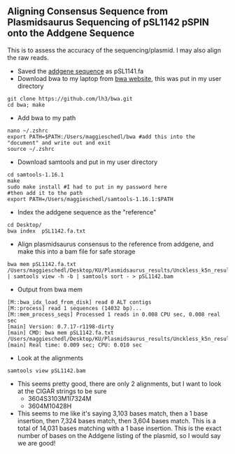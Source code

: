 
## Aligning Consensus Sequence from Plasmidsaurus Sequencing of pSL1142 pSPIN onto the Addgene Sequence 

This is to assess the accuracy of the sequencing/plasmid. I may also align the raw reads. 

- Saved the [addgene sequence](https://www.addgene.org/160730/sequences/) as pSL1141.fa
- Download bwa to my laptop from [bwa website](https://github.com/lh3/bwa), this was put in my user directory 

```
git clone https://github.com/lh3/bwa.git
cd bwa; make
```
- Add bwa to my path 
```
nano ~/.zshrc
export PATH=$PATH:/Users/maggieschedl/bwa #add this into the "document" and write out and exit
source ~/.zshrc
```
- Download samtools and put in my user directory 
```
cd samtools-1.16.1
make
sudo make install #I had to put in my password here
#then add it to the path
export PATH=/Users/maggieschedl/samtools-1.16.1:$PATH
```

- Index the addgene sequence as the "reference"
```
cd Desktop/
bwa index  pSL1142.fa.txt
```
- Align plasmidsaurus consensus to the reference from addgene, and make this into a bam file for safe storage
```
bwa mem pSL1142.fa.txt /Users/maggieschedl/Desktop/KU/Plasmidsaurus_results/Unckless_k5n_results/Unckless_k5n_1_pSL1142.fastq | samtools view -h -b | samtools sort - > pSL1142.bam
```
- Output from bwa mem
```
[M::bwa_idx_load_from_disk] read 0 ALT contigs
[M::process] read 1 sequences (14032 bp)...
[M::mem_process_seqs] Processed 1 reads in 0.008 CPU sec, 0.008 real sec
[main] Version: 0.7.17-r1198-dirty
[main] CMD: bwa mem pSL1142.fa.txt /Users/maggieschedl/Desktop/KU/Plasmidsaurus_results/Unckless_k5n_results/Unckless_k5n_1_pSL1142.fastq
[main] Real time: 0.009 sec; CPU: 0.010 sec
```
- Look at the alignments 
```
samtools view pSL1142.bam
```
- This seems pretty good, there are only 2 alignments, but I want to look at the CIGAR strings to be sure 
    - 3604S3103M1I7324M
    - 3604M10428H  
- This seems to me like it's saying 3,103 bases match, then a 1 base insertion, then 7,324 bases match, then 3,604 bases match. This is a total of 14,031 bases matching with a 1 base insertion. This is the exact number of bases on the Addgene listing of the plasmid, so I would say we are good! 
